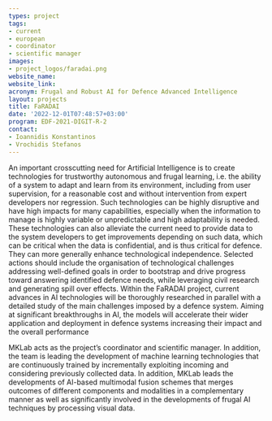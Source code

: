 ```yaml
---
types: project
tags:
- current
- european
- coordinator
- scientific manager
images:
- project_logos/faradai.png
website_name:
website_link:
acronym: Frugal and Robust AI for Defence Advanced Intelligence 
layout: projects
title: FaRADAI
date: '2022-12-01T07:48:57+03:00'
program: EDF-2021-DIGIT-R-2
contact:
- Ioannidis Konstantinos 
- Vrochidis Stefanos
---
```

<p>
An important crosscutting need for Artificial Intelligence is to create technologies for trustworthy autonomous and frugal learning, i.e. the ability of a system to adapt and learn from its environment, including from user supervision, for a reasonable cost and without intervention from expert developers nor regression. Such technologies can be highly disruptive and have high impacts for many capabilities, especially when the information to manage is highly variable or unpredictable and high adaptability is needed. These technologies can also alleviate the current need to provide data to the system developers to get improvements depending on such data, which can be critical when the data is confidential, and is thus critical for defence. They can more generally enhance technological independence. Selected actions should include the organisation of technological challenges addressing well-defined goals in order to bootstrap and drive progress toward answering identified defence needs, while leveraging civil research and generating spill over effects. Within the FaRADAI project, current advances in AI technologies will be thoroughly researched in parallel with a detailed study of the main challenges imposed by a defence system. Aiming at significant breakthroughs in AI, the models will accelerate their wider application and deployment in defence systems increasing their impact and the overall performance
</p>
<p>
MKLab acts as the project’s coordinator and scientific manager. In addition, the team is leading the development of machine learning technologies that are continuously trained by incrementally exploiting incoming and considering previously collected data. In addition, MKLab leads the developments of AI-based multimodal fusion schemes that merges outcomes of different components and modalities in a complementary manner as well as significantly involved in the developments of frugal AI techniques by processing visual data. 
</p>

